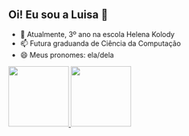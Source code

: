 ## Oi! Eu sou a Luisa 👋

- 🔭 Atualmente, 3º ano na escola Helena Kolody
- 📫 Futura graduanda de Ciência da Computação
- 😄 Meus pronomes: ela/dela

<div>
<a href="https://github.com/iasminaraujoc">
<img height="120em" src="https://github-readme-stats.vercel.app/api/top-langs/?username=shqwa&layout=compact&langs_count=7&theme=dracula"/>
<img height="120em" src="https://github-readme-stats.vercel.app/api?username=shqwac&show_icons=true&theme=dracula&include_all_commits=true&count_private=true"/>
</div>

